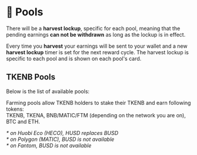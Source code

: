 # 🌾 Pools

There will be a **harvest lockup**, specific for each pool, meaning that the pending earnings **can not be withdrawn** as long as the lockup is in effect.

Every time you **harvest** your earnings will be sent to your wallet and a new **harvest lockup** timer is set for the next reward cycle. The harvest lockup is specific to each pool and is shown on each pool's card.

## TKENB Pools

Below is the list of available pools:

Farming pools allow TKENB holders to stake their TKENB and earn following tokens:  
TKENB, TKENA, BNB/MATIC/FTM \(depending on the network you are on\), BTC and ETH.

_\* on Huobi Eco \(HECO\), HUSD replaces BUSD_   
_\* on Polygon \(MATIC\), BUSD is not available_   
_\* on Fantom, BUSD is not available_

